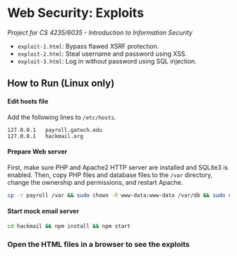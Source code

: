 # Web Security: Exploits
*Project for CS 4235/6035 - Introduction to Information Security*
- `exploit-1.html`: Bypass flawed XSRF protection.
- `exploit-2.html`: Steal username and password using XSS.
- `exploit-3.html`: Log in without password using SQL injection.

## How to Run (Linux only)
#### Edit hosts file
Add the following lines to `/etc/hosts`.
```
127.0.0.1	payroll.gatech.edu
127.0.0.1	hackmail.org
```
#### Prepare Web server
First, make sure PHP and Apache2 HTTP server are installed and SQLite3 is enabled. Then, copy PHP files and database files to the `/var` directory, change the ownership and permissions, and restart Apache.
```bash
cp -r payroll /var && sudo chown -R www-data:www-data /var/db && sudo chown -R www-data:www-data /var/www && sudo chmod -R 755 /var/db && sudo chmod -R 755 /var/www && service apache2 restart
```
#### Start mock email server
```bash
cd hackmail && npm install && npm start
```
### Open the HTML files in a browser to see the exploits
